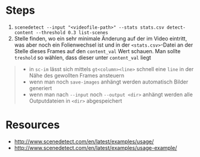 # Steps
1. `scenedetect --input "<videofile-path>" --stats stats.csv detect-content --threshold 0.3 list-scenes`
2. Stelle finden, wo ein sehr minimale Änderung auf der im Video eintritt, was aber noch ein Folienwechsel ist und in der `<stats.csv>`-Datei an der Stelle dieses Frames auf den `content_val` Wert schauen. Man sollte `treshold` so wählen, dass dieser unter `content_val` liegt
>- in `sc-im` lässt sich mittels `gt<column><line>` schnell eine `line` in der Nähe des gewollten Frames ansteuern
>- wenn man noch `save-images` anhängt werden automatisch Bilder generiert
>- wenn man nach `--input` noch `--output <dir>` anhängt werden alle Outputdateien in `<dir>` abgespeichert

# Resources
- http://www.scenedetect.com/en/latest/examples/usage/
- http://www.scenedetect.com/en/latest/examples/usage-example/
